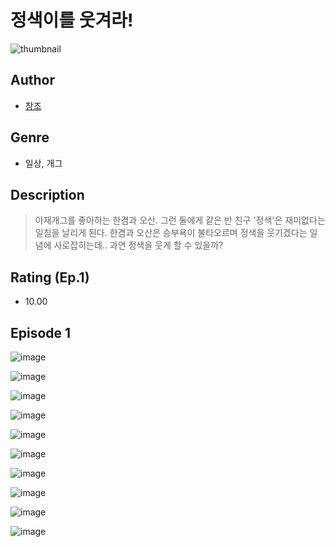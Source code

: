 # 정색이를 웃겨라!
![thumbnail](https://image-comic.pstatic.net/user_contents_data/challenge_comic/2023/05/23/366786/upload_3688836652726825013_480x623.jpeg)

## Author
- [창조](https://comic.naver.com/artistTitle?id=366786)

## Genre
- 일상, 개그

## Description
> 아재개그를 좋아하는 한겸과 오산. 그런 둘에게 같은 반 친구 '정색'은 재미없다는 일침을 날리게 된다. 한겸과 오산은 승부욕이 불타오르며 정색을 웃기겠다는 일념에 사로잡히는데.. 과연 정색을 웃게 할 수 있을까?


## Rating (Ep.1)
- 10.00

## Episode 1
![image](https://image-comic.pstatic.net/user_contents_data/challenge_comic/2023/05/25/366786/upload_3702579264720483172.jpeg)

![image](https://image-comic.pstatic.net/user_contents_data/challenge_comic/2023/05/23/366786/upload_7306077076013199717.jpeg)

![image](https://image-comic.pstatic.net/user_contents_data/challenge_comic/2023/05/23/366786/upload_3689399384545571429.jpeg)

![image](https://image-comic.pstatic.net/user_contents_data/challenge_comic/2023/05/23/366786/upload_3906371734867370800.jpeg)

![image](https://image-comic.pstatic.net/user_contents_data/challenge_comic/2023/05/23/366786/upload_7149854061681193057.jpeg)

![image](https://image-comic.pstatic.net/user_contents_data/challenge_comic/2023/05/23/366786/upload_3630808831390671413.jpeg)

![image](https://image-comic.pstatic.net/user_contents_data/challenge_comic/2023/05/23/366786/upload_3906135339142625587.jpeg)

![image](https://image-comic.pstatic.net/user_contents_data/challenge_comic/2023/05/23/366786/upload_7005461793134960953.jpeg)

![image](https://image-comic.pstatic.net/user_contents_data/challenge_comic/2023/05/23/366786/upload_7017228551874491191.jpeg)

![image](https://image-comic.pstatic.net/user_contents_data/challenge_comic/2023/05/23/366786/upload_7161911104294498868.jpeg)
